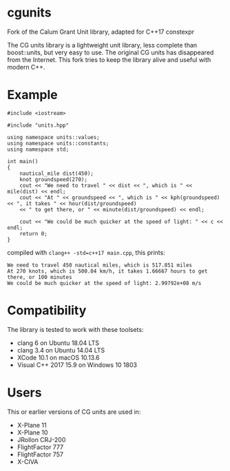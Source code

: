# cgunits
Fork of the Calum Grant Unit library, adapted for C++17 constexpr

The CG units library is a lightweight unit library, less complete than boost::units, but very easy to use. 
The original CG units has disappeared from the Internet. This fork tries to keep the library alive and useful with modern C++.

# Example
```
#include <iostream>

#include "units.hpp"

using namespace units::values;
using namespace units::constants;
using namespace std;

int main()
{
    nautical_mile dist(450);
    knot groundspeed(270);
    cout << "We need to travel " << dist << ", which is " << mile(dist) << endl;
    cout << "At " << groundspeed << ", which is " << kph(groundspeed) << ", it takes " << hour(dist/groundspeed)
    << " to get there, or " << minute(dist/groundspeed) << endl;

    cout << "We could be much quicker at the speed of light: " << c << endl;
    return 0;
}

```
compiled with `clang++ -std=c++17 main.cpp`, this prints:
```
We need to travel 450 nautical miles, which is 517.851 miles
At 270 knots, which is 500.04 km/h, it takes 1.66667 hours to get there, or 100 minutes
We could be much quicker at the speed of light: 2.99792e+08 m/s
```

# Compatibility
The library is tested to work with these toolsets:
* clang 6 on Ubuntu 18.04 LTS
* clang 3.4 on Ubuntu 14.04 LTS
* XCode 10.1 on macOS 10.13.6
* Visual C++ 2017 15.9 on Windows 10 1803

# Users
This or earlier versions of CG units are used in:
* X-Plane 11
* X-Plane 10
* JRollon CRJ-200
* FlightFactor 777
* FlightFactor 757
* X-CIVA
